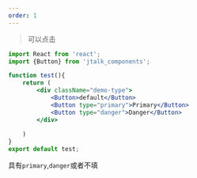 ```yaml
---
order: 1
---
```


> 可以点击

``` jsx 
import React from 'react';
import {Button} from 'jtalk_components';

function test(){
    return (
        <div className="demo-type">
            <Button>default</Button>
            <Button type="primary">Primary</Button>
            <Button type="danger">Danger</Button>
        </div>
       
    )
}
export default test;

```
<style>
    .demo-type .jtalk-btn {
        margin-right:10px;
    }
</style>
具有`primary`,`danger`或者不填
